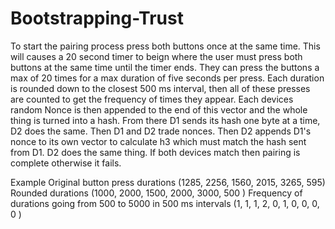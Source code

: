 # Bootstrapping-Trust

To start the pairing process press both buttons once at the same time. This will causes a 20 second timer to beign where the user must press both buttons at the same time until the timer ends. They can press the buttons a max of 20 times for a max duration of five seconds per press. Each duration is rounded down to the closest 500 ms interval, then all of these presses are counted to get the frequency of times they appear. Each devices random Nonce is then appended to the end of this vector and the whole thing is turned into a hash. From there D1 sends its hash one byte at a time, D2 does the same. Then D1 and D2 trade nonces. Then D2 appends D1's nonce to its own vector to calculate h3 which must match the hash sent from D1. D2 does the same thing. If both devices match then pairing is complete otherwise it fails. 

Example 
Original button press durations (1285, 2256, 1560, 2015, 3265, 595)
Rounded durations (1000, 2000, 1500, 2000, 3000, 500 )
Frequency of durations going from 500 to 5000 in 500 ms intervals (1, 1, 1, 2, 0, 1, 0, 0, 0, 0 )
